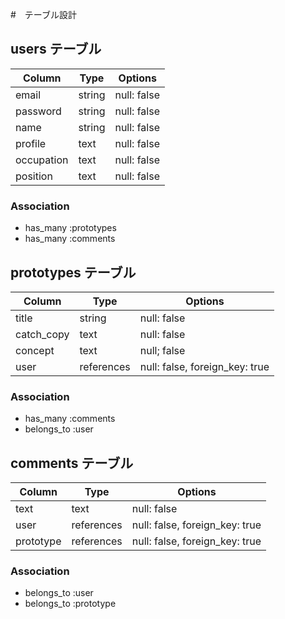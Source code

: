 #　テーブル設計

## users テーブル

| Column       | Type        | Options             |
| ------------ | ----------- | ------------------- |
| email        | string      | null: false         |
| password     | string      | null: false         |
| name         | string      | null: false         |
| profile      | text        | null: false         |
| occupation   | text        | null: false         |
| position     | text        | null: false         |

### Association

- has_many :prototypes
- has_many :comments

## prototypes テーブル

| Column       | Type        | Options                          |
| ------------ | ----------- | -------------------------------- |
| title        | string      | null: false                      |
| catch_copy   | text        | null: false                      |
| concept      | text        | null; false                      |
| user         | references  | null: false, foreign_key: true   |

### Association

- has_many :comments
- belongs_to :user

## comments テーブル

| Column       | Type        | Options                          |
| ------------ | ----------- | -------------------------------- |
| text         | text        | null: false                      |
| user         | references  | null: false, foreign_key: true   |
| prototype    | references  | null: false, foreign_key: true   |

### Association

- belongs_to :user
- belongs_to :prototype